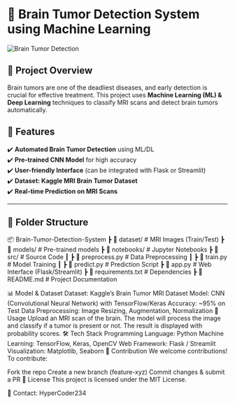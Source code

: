 # 🧠 Brain Tumor Detection System using Machine Learning

![Brain Tumor Detection](https://via.placeholder.com/1000x400.png?text=Brain+Tumor+Detection+System)  

## 🚀 Project Overview
Brain tumors are one of the deadliest diseases, and early detection is crucial for effective treatment. This project uses **Machine Learning (ML) & Deep Learning** techniques to classify MRI scans and detect brain tumors automatically.  

## 📌 Features
✔️ **Automated Brain Tumor Detection** using ML/DL  
✔️ **Pre-trained CNN Model** for high accuracy  
✔️ **User-friendly Interface** (can be integrated with Flask or Streamlit)  
✔️ **Dataset: Kaggle MRI Brain Tumor Dataset**  
✔️ **Real-time Prediction on MRI Scans**  

---

## 📂 Folder Structure
📦 Brain-Tumor-Detection-System
┣ 📂 dataset/ # MRI Images (Train/Test)
┣ 📂 models/ # Pre-trained models
┣ 📂 notebooks/ # Jupyter Notebooks
┣ 📂 src/ # Source Code
┃ ┣ 📜 preprocess.py # Data Preprocessing
┃ ┣ 📜 train.py # Model Training
┃ ┣ 📜 predict.py # Prediction Script
┣ 📜 app.py # Web Interface (Flask/Streamlit)
┣ 📜 requirements.txt # Dependencies
┣ 📜 README.md # Project Documentation

📊 Model & Dataset
Dataset: Kaggle’s Brain Tumor MRI Dataset
Model: CNN (Convolutional Neural Network) with TensorFlow/Keras
Accuracy: ~95% on Test Data
Preprocessing: Image Resizing, Augmentation, Normalization
🎯 Usage
Upload an MRI scan of the brain.
The model will process the image and classify if a tumor is present or not.
The result is displayed with probability scores.
🛠 Tech Stack
Programming Language: Python
Machine Learning: TensorFlow, Keras, OpenCV
Web Framework: Flask / Streamlit
Visualization: Matplotlib, Seaborn
🤝 Contribution
We welcome contributions! To contribute:

Fork the repo
Create a new branch (feature-xyz)
Commit changes & submit a PR
📜 License
This project is licensed under the MIT License.

📧 Contact: HyperCoder234

